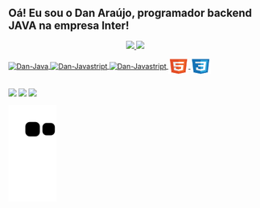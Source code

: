 ## Oá! Eu sou o Dan Araújo, programador backend JAVA na empresa Inter!
<div align="center">
  <a href="https://github.com/DanSaRecTech">
  <img height="180em" src="https://github-readme-stats.vercel.app/api?username=DanSaRecTech&show_icons=true&theme=dracula&include_all_commits=true&count_private=true"/>
  <img height="180em" src="https://github-readme-stats.vercel.app/api/top-langs/?username=DanSaRecTech&layout=compact&langs_count=7&theme=dracula"/>
</div>
<div style="display: inline_block"><br>
  <img align="center" alt="Dan-Java" height="30" width="40" 
       src="https://raw.githubusercontent.com/jmnote/z-icons/master/svg/java.svg">  
  <img align="center" alt="Dan-Javastript" height="30" width="40" 
       src="https://raw.githubusercontent.com/jmnote/z-icons/master/svg/javascript.svg">
  <img align="center" alt="Dan-Javastript" height="30" width="40" 
       src="https://raw.githubusercontent.com/jmnote/z-icons/master/svg/csharp.svg">
  <img align="center" alt="Dan-HTML" height="30" width="40"
       src="https://raw.githubusercontent.com/devicons/devicon/master/icons/html5/html5-original.svg">
  <img align="center" alt="Dan-CSS" height="30" width="40"
       src="https://raw.githubusercontent.com/devicons/devicon/master/icons/css3/css3-original.svg">  
</div>
  
  ##
 
<div> 
  <a href="https://instagram.com/odanaraujoo" target="_blank"><img src="https://img.shields.io/badge/-Instagram-%23E4405F?style=for-the-badge&logo=instagram&logoColor=white" target="_blank"></a>  
  <a href = "mailto:dansarectech@gmail.com"><img src="https://img.shields.io/badge/-Gmail-%23333?style=for-the-badge&logo=gmail&logoColor=white" target="_blank"></a>
  <a href="https://www.linkedin.com/in/jose-aderivan" target="_blank"><img src="https://img.shields.io/badge/-LinkedIn-%230077B5?style=for-the-badge&logo=linkedin&logoColor=white" target="_blank"></a> 
 
  ![Snake animation](https://github.com/rafaballerini/rafaballerini/blob/output/github-contribution-grid-snake.svg)
 
</div>
